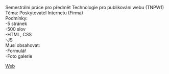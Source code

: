 Semestrální práce pro předmět Technologie pro publikování webu (TNPW1) <br>
Téma: Poskytovatel Internetu (Firma)<br>
Podmínky:<br>
-5 stránek<br>
-500 slov<br>
-HTML, CSS<br>
-JS<br>
Musí obsahovat:<br>
-Formulář<br>
-Foto galerie<br>

<a href="https://prorokcz13.github.io/TNPW1-SemestrarniPrace/">Web</a>
